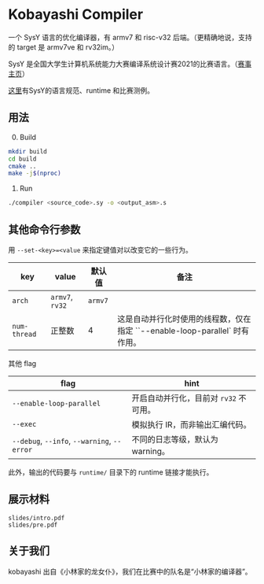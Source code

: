 # Kobayashi Compiler

一个 SysY 语言的优化编译器，有 armv7 和 risc-v32 后端。（更精确地说，支持的 target 是 armv7ve 和 rv32im。）

SysY 是全国大学生计算机系统能力大赛编译系统设计赛2021的比赛语言。（[赛事主页](https://compiler.educg.net/2021CSCC)）

[这里](https://gitlab.eduxiji.net/nscscc/compiler2021/-/tree/master)有SysY的语言规范、runtime 和比赛测例。

## 用法

0. Build

```bash
mkdir build
cd build
cmake ..
make -j$(nproc)
```

1. Run

```bash
./compiler <source_code>.sy -o <output_asm>.s
```

## 其他命令行参数

用 `--set-<key>=<value` 来指定键值对以改变它的一些行为。

| key          | value           | 默认值  | 备注                                                         |
| ------------ | --------------- | ------- | ------------------------------------------------------------ |
| `arch`       | `armv7`, `rv32` | `armv7` |                                                              |
| `num-thread` | 正整数          | 4       | 这是自动并行化时使用的线程数，仅在指定 ``--enable-loop-parallel` 时有作用。 |

其他 flag

| flag                                        | hint                                   |
| ------------------------------------------- | -------------------------------------- |
| `--enable-loop-parallel`                    | 开启自动并行化，目前对 `rv32` 不可用。 |
| `--exec`                                    | 模拟执行 IR，而非输出汇编代码。        |
| `--debug`, `--info`, `--warning`, `--error` | 不同的日志等级，默认为 warning。       |

此外，输出的代码要与 `runtime/` 目录下的 runtime 链接才能执行。

## 展示材料

```
slides/intro.pdf
slides/pre.pdf
```

## 关于我们

kobayashi 出自《小林家的龙女仆》，我们在比赛中的队名是“小林家的编译器”。